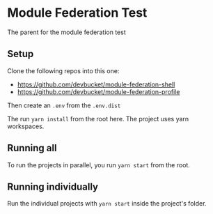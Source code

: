 # Module Federation Test

The parent for the module federation test

## Setup

Clone the following repos into this one:

* https://github.com/devbucket/module-federation-shell
* https://github.com/devbucket/module-federation-profile

Then create an `.env` from the `.env.dist`

The run `yarn install` from the root here. The project uses yarn workspaces.

## Running all

To run the projects in parallel, you run `yarn start` from the root.

## Running individually

Run the individual projects with `yarn start` inside the project's folder.
